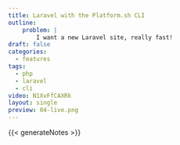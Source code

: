 ```yaml
---
title: Laravel with the Platform.sh CLI
outline:
    problem: |
        I want a new Laravel site, really fast!
draft: false
categories:
  - features
tags:
  - php
  - laravel
  - cli
video: N1XvFfCAXRk
layout: single
preview: 04-live.png
---
```


{{< generateNotes >}}
